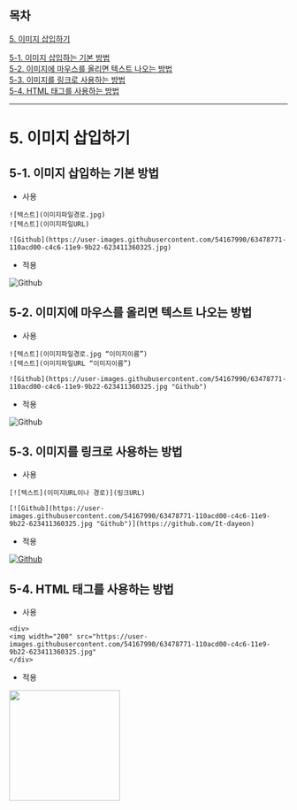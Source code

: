 ## 목차

[5. 이미지 삽입하기](#5-이미지-삽입하기)  

[5-1. 이미지 삽입하는 기본 방법](#5-1-이미지-삽입하는-기본-방법)   
[5-2. 이미지에 마우스를 올리면 텍스트 나오는 방법](#5-2-이미지에-마우스를-올리면-텍스트-나오는-방법)  
[5-3. 이미지를 링크로 사용하는 방법](#5-3-이미지를-링크로-사용하는-방법)  
[5-4. HTML 태그를 사용하는 방법](#5-4-HTML-태그를-사용하는-방법)

---

# 5. 이미지 삽입하기
## 5-1. 이미지 삽입하는 기본 방법

- 사용
```
![텍스트](이미지파일경로.jpg)
![텍스트](이미지파일URL)

![Github](https://user-images.githubusercontent.com/54167990/63478771-110acd00-c4c6-11e9-9b22-623411360325.jpg)
```
- 적용

![Github](https://user-images.githubusercontent.com/54167990/63478771-110acd00-c4c6-11e9-9b22-623411360325.jpg)


## 5-2. 이미지에 마우스를 올리면 텍스트 나오는 방법

- 사용
```
![텍스트](이미지파일경로.jpg “이미지이름”) 
![텍스트](이미지파일URL “이미지이름”)

![Github](https://user-images.githubusercontent.com/54167990/63478771-110acd00-c4c6-11e9-9b22-623411360325.jpg "Github")
```

- 적용

![Github](https://user-images.githubusercontent.com/54167990/63478771-110acd00-c4c6-11e9-9b22-623411360325.jpg "Github")

## 5-3. 이미지를 링크로 사용하는 방법

- 사용
```
[![텍스트](이미지URL이나 경로)](링크URL)

[![Github](https://user-images.githubusercontent.com/54167990/63478771-110acd00-c4c6-11e9-9b22-623411360325.jpg "Github")](https://github.com/It-dayeon)
```

- 적용

[![Github](https://user-images.githubusercontent.com/54167990/63478771-110acd00-c4c6-11e9-9b22-623411360325.jpg "Github")](https://github.com/It-dayeon)


## 5-4. HTML 태그를 사용하는 방법

- 사용
```
<div>
<img width="200" src="https://user-images.githubusercontent.com/54167990/63478771-110acd00-c4c6-11e9-9b22-623411360325.jpg" 
</div>
```

- 적용

<div>
<img width="200" src="https://user-images.githubusercontent.com/54167990/63478771-110acd00-c4c6-11e9-9b22-623411360325.jpg" 
</div>
